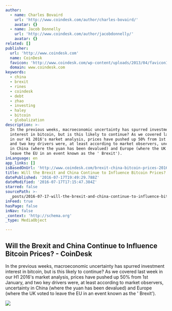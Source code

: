 ```yaml
---
author:
  - name: Charles Bovaird
    url: 'http://www.coindesk.com/author/charles-bovaird/'
    avatar: {}
  - name: Jacob Donnelly
    url: 'http://www.coindesk.com/author/jacobdonnelly/'
    avatar: {}
related: []
publisher:
  url: 'http://www.coindesk.com'
  name: CoinDesk
  favicon: 'http://www.coindesk.com/wp-content/uploads/2013/04/favicon1.ico'
  domain: www.coindesk.com
keywords:
  - china
  - brexit
  - rines
  - coindesk
  - debt
  - zhao
  - investing
  - haley
  - bitcoin
  - globalization
description: >-
  In the previous weeks, macroeconomic uncertainty has spurred investment
  interest in bitcoin, but is this likely to continue? As we covered last week
  in our H1 2016's market analysis, prices have pushed up 50% from 1st January,
  and two key drivers were, at least according to market observers, uncertainty
  in China (where the yuan has been devalued) and Europe (where the UK voted to
  leave the EU in an event known as the ' Brexit').
inLanguage: en
app_links: []
isBasedOnUrl: 'http://www.coindesk.com/brexit-china-bitcoin-prices-2016/'
title: Will the Brexit and China Continue to Influence Bitcoin Prices? - CoinDesk
datePublished: '2016-07-17T19:49:29.788Z'
dateModified: '2016-07-17T17:15:47.384Z'
starred: false
sourcePath: >-
  _posts/2016-07-17-will-the-brexit-and-china-continue-to-influence-bitcoin-pric.md
inFeed: true
hasPage: false
inNav: false
_context: 'http://schema.org'
_type: MediaObject

---
```

<article style=""><h1>Will the Brexit and China Continue to Influence Bitcoin Prices? - CoinDesk</h1><p>In the previous weeks, macroeconomic uncertainty has spurred investment interest in bitcoin, but is this likely to continue? As we covered last week in our H1 2016's market analysis, prices have pushed up 50% from 1st January, and two key drivers were, at least according to market observers, uncertainty in China (where the yuan has been devalued) and Europe (where the UK voted to leave the EU in an event known as the ' Brexit').</p><img src="https://media.coindesk.com/uploads/2016/07/uk-china-e1468000983185.jpg" /></article>